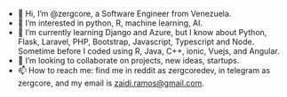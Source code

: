 - 👋 Hi, I’m @zergcore, a Software Engineer from Venezuela.
- 👀 I’m interested in python, R, machine learning, AI.
- 🌱 I’m currently learning Django and Azure, but I know about Python, Flask, Laravel, PHP, Bootstrap, Javascript, Typescript and Node. Sometime before I coded using R, Java, C++, ionic, Vuejs, and Angular.
- 💞️ I’m looking to collaborate on projects, new ideas, startups.
- 📫 How to reach me: find me in reddit as zergcoredev, in telegram as zergcore, and my email is zaidi.ramos@gmail.com.

<!---
zergcore/zergcore is a ✨ special ✨ repository because its `README.md` (this file) appears on your GitHub profile.
You can click the Preview link to take a look at your changes.
--->
